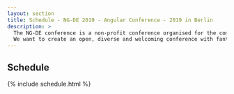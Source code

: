 ```yaml
---
layout: section
title: Schedule - NG-DE 2019 - Angular Conference - 2019 in Berlin 
description: >
  The NG-DE conference is a non-profit conference organised for the community, by the community.
  We want to create an open, diverse and welcoming conference with fantastic speakers and a warm and friendly environment. 
---
```


## Schedule

{% include schedule.html %}
